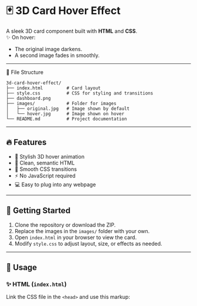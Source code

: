 # 🃏 3D Card Hover Effect

A sleek 3D card component built with **HTML** and **CSS**.  
✨ On hover:
- The original image darkens.
- A second image fades in smoothly.

---

📂 File Structure

```
3d-card-hover-effect/
├── index.html         # Card layout
├── style.css          # CSS for styling and transitions
├── dashboard.png         
├── images/            # Folder for images
│   ├── original.jpg   # Image shown by default
│   └── hover.jpg      # Image shown on hover
└── README.md          # Project documentation

```

---

## 🔥 Features

- 🎨 Stylish 3D hover animation
- 🧼 Clean, semantic HTML
- 💅 Smooth CSS transitions
- ⚡ No JavaScript required
- 💻 Easy to plug into any webpage

---

## 🚀 Getting Started

1. Clone the repository or download the ZIP.
2. Replace the images in the `images/` folder with your own.
3. Open `index.html` in your browser to view the card.
4. Modify `style.css` to adjust layout, size, or effects as needed.

---

## 🔧 Usage

### ✨ HTML (`index.html`)

Link the CSS file in the `<head>` and use this markup:

```html
